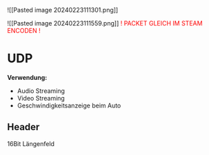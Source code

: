 ![[Pasted image 20240223111301.png]]

![[Pasted image 20240223111559.png]]
<span style="color:red">! PACKET GLEICH IM STEAM ENCODEN !</span>


# UDP
**Verwendung:**
+ Audio Streaming
+ Video Streaming
+ Geschwindigkeitsanzeige beim Auto

## Header
16Bit Längenfeld